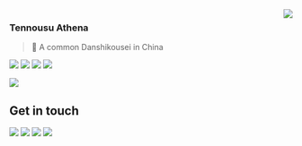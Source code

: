 <a href="#">
<img align="right" src="https://github-readme-stats.vercel.app/api?username=TennousuAthena&show_icons=true&title_color=fff&icon_color=ffef86&text_color=9f9f9f&bg_color=151515">
</a>

### Tennousu Athena

> 👦 A common Danshikousei in China 

![](https://img.shields.io/badge/-PHP-777bb3?style=flat-square&logo=php&labelColor=777bb3&logoColor=fff) ![](https://img.shields.io/badge/-JavaScript-e5cd0c?style=flat-square&logo=JavaScript&labelColor=f7df1e&logoColor=000) ![](https://img.shields.io/badge/-HTML5-e34f26?style=flat-square&logo=HTML5&logoColor=fff) ![](https://img.shields.io/badge/-Python-356c99?style=flat-square&logo=python&labelColor=356c99&logoColor=fff)

<a href="#"><img align="center" src="https://via.placeholder.com/600x1.png/fff/fff"></a>

## Get in touch

[![](https://img.shields.io/badge/-@_TennousuAthena-1ca0f1?style=flat-square&labelColor=1ca0f1&logo=twitter&logoColor=white)](https://twitter.com/_TennousuAthena) [![](https://img.shields.io/badge/-https://lemoe.cn-0e83cd?style=flat-square&logo=Blogger&logoColor=fff)](https://lemoe.cn) [![](https://img.shields.io/badge/-t.me/qingcaomc-3db6f1?style=flat-square&logo=Telegram&logoColor=2ca5e0)](https://t.me/s/qctech_news) [![](https://img.shields.io/badge/-github@TennousuAthena-911318?style=flat-square&logo=Mail.RU&logoColor=white&labelColor=c14438)](https://github.com/TennousuAthena)
